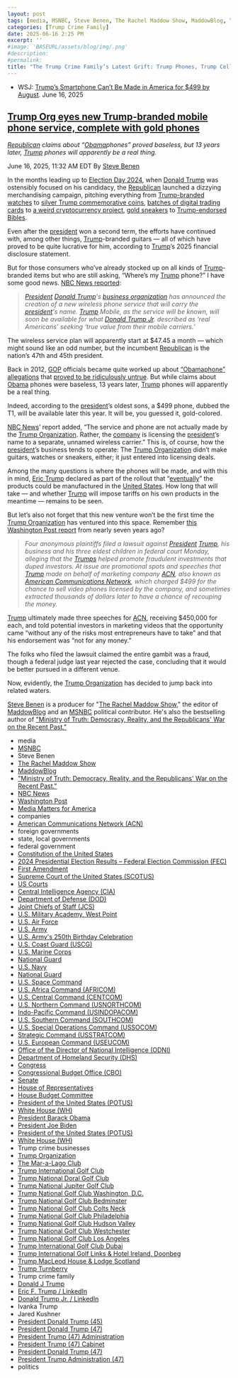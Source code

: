 ```yaml
---
layout: post
tags: [media, MSNBC, Steve Benen, The Rachel Maddow Show, MaddowBlog, “Ministry of Truth – Democracy Reality and the Republicans’ War on the Recent Past.”, NBC News, Washington Post, Media Matters for America, companies, American Communications Network (ACN), foreign governments, state local governments, federal government, Constitution of the United States, 2024 Presidential Election Results – Federal Election Commission (FEC), First Amendment, Supreme Court of the United States (SCOTUS), US Courts, Central Intelligence Agency (CIA), Department of Defense (DOD), Joint Chiefs of Staff (JCS), U.S. Military Academy West Point, U.S. Air Force, U.S. Army, U.S. Army’s 250th Birthday Celebration, U.S. Coast Guard (USCG), U.S. Marine Corps, National Guard, U.S. Navy, National Guard, U.S. Space Command, U.S. Africa Command (AFRICOM), U.S. Central Command (CENTCOM), U.S. Northern Command (USNORTHCOM), Indo-Pacific Command (USINDOPACOM), U.S. Southern Command (SOUTHCOM), U.S. Special Operations Command (USSOCOM), Strategic Command (USSTRATCOM), U.S. European Command (USEUCOM), Office of the Director of National Intelligence (ODNI), Department of Homeland Security (DHS), Congress, Congressional Budget Office (CBO), Senate, House of Representatives, House Budget Committee, President of the United States (POTUS), White House (WH), President Barack Obama, President Joe Biden, President of the United States (POTUS), White House (WH), Trump crime businesses, Trump Organization, The Mar-a-Lago Club, Trump International Golf Club, Trump National Doral Golf Club, Trump National Jupiter Golf Club, Trump National Golf Club Washington D.C., Trump National Golf Club Bedminster, Trump National Golf Club Colts Neck, Trump National Golf Club Philadelphia, Trump National Golf Club Hudson Valley, Trump National Golf Club Westchester, Trump National Golf Club Los Angeles, Trump International Golf Club Dubai, Trump International Golf Links & Hotel Ireland Doonbeg, Trump MacLeod House & Lodge Scotland, Trump Turnberry, Trump crime family, Donald J Trump, Eric F. Trump / LinkedIn, Donald Trump Jr. / LinkedIn, Ivanka Trump, Jared Kushner, President Donald Trump (45), President Donald Trump (47), President Trump (47) Administration, President Trump (47) Cabinet, President Donald Trump (47), President Trump Administration (47), politics]
categories: [Trump Crime Family]
date: 2025-06-16 2:25 PM
excerpt: ''
#image: 'BASEURL/assets/blog/img/.png'
#description:
#permalink:
title: "The Trump Crime Family’s Latest Grift: Trump Phones, Trump Cellular Service"
---
```



- WSJ: [Trump’s Smartphone Can’t Be Made in America for \$499 by August](https://www.wsj.com/tech/trump-t1-phone-components-features-2415c7cd?mod=hp_lead_pos9). June 16, 2025

## [Trump Org eyes new Trump-branded mobile phone service, complete with gold phones](https://www.msnbc.com/rachel-maddow-show/maddowblog/trump-mobile-phone-service-t1-rcna213261)

*[Republican](https://www.gop.com/) claims about “[Obama](https://obamawhitehouse.archives.gov/)phones” proved baseless, but 13 years later, [Trump](https://www.donaldjtrump.com/) phones will apparently be a real thing.*

June 16, 2025, 11:32 AM EDT
By [Steve Benen](https://www.msnbc.com/author/steve-benen-ncpn433601)

In the months leading up to [Election Day 2024](https://www.fec.gov/resources/cms-content/documents/2024presgeresults.pdf), when [Donald Trump](https://www.donaldjtrump.com/) was ostensibly focused on his candidacy, the [Republican](https://www.gop.com/) launched a dizzying merchandising campaign, pitching everything from [Trump-branded watches](https://www.msnbc.com/rachel-maddow-show/maddowblog/trumps-newest-merchandising-opportunity-ridiculous-rcna172986) to [silver Trump commemorative coins](https://www.msnbc.com/rachel-maddow-show/maddowblog/elections-trump-pushes-another-merchandising-opportunity-rcna172438), [batches of digital trading cards](https://www.msnbc.com/rachel-maddow-show/maddowblog/looking-cash-trump-combines-two-money-making-schemes-rcna168626) to [a weird cryptocurrency project](https://www.msnbc.com/rachel-maddow-show/maddowblog/looking-cash-trump-launches-new-family-crypto-project-rcna171431), [gold sneakers](https://www.msnbc.com/top-stories/latest/trump-gold-sneakers-rcna139551) to [Trump-endorsed Bibles](https://www.msnbc.com/rachel-maddow-show/maddowblog/trump-backed-bibles-are-latest-entry-cringeworthy-list-rcna145266).

Even after the [president](https://www.whitehouse.gov/) won a second term, the efforts have continued with, among other things, [Trump](https://www.donaldjtrump.com/)-branded guitars — all of which have proved to be quite lucrative for him, according to [Trump](https://www.donaldjtrump.com/)’s 2025 financial disclosure statement.

But for those consumers who’ve already stocked up on all kinds of [Trump](https://www.donaldjtrump.com/)-branded items but who are still asking, “Where’s my [Trump](https://www.donaldjtrump.com/) phone?” I have some good news. [NBC News reported](https://www.nbcnews.com/business/business-news/trump-branded-wireless-service-launches-gold-phone-rcna213213):

> *[President](https://www.whitehouse.gov/) [Donald Trump](https://www.donaldjtrump.com/)'s [business organization](https://www.trump.com/) has announced the creation of a new wireless phone service that will carry the [president](https://www.whitehouse.gov/)'s name. [Trump](https://www.donaldjtrump.com/) Mobile, as the service will be known, will soon be available for what [Donald Trump Jr](https://www.linkedin.com/in/donald-trump-jr-4454b862/). described as ‘real Americans’ seeking ‘true value from their mobile carriers.’*

The wireless service plan will apparently start at \$47.45 a month — which might sound like an odd number, but the incumbent [Republican](https://www.gop.com/) is the nation’s 47th and 45th president.

Back in 2012, [GOP](https://www.gop.com/) officials became quite worked up about [“Obamaphone” allegations](https://www.mediamatters.org/tucker-carlson/fox-returns-obamaphone-myth-weeks-after-obama-mocked-them-it) that [proved to be ridiculously untrue](https://www.msnbc.com/rachel-maddow-show/house-gop-eyes-end-obamaphones-msna22319). But while claims about [Obama](https://obamawhitehouse.archives.gov/) phones were baseless, 13 years later, [Trump](https://www.donaldjtrump.com/) phones will apparently be a real thing.

Indeed, according to the [president](https://www.whitehouse.gov/)’s oldest sons, a \$499 phone, dubbed the T1, will be available later this year. It will be, you guessed it, gold-colored.

[NBC News](https://www.nbcnews.com/)’ report added, “The service and phone are not actually made by the [Trump Organization](https://www.trump.com/). Rather, the [company](https://www.trump.com/) is licensing the [president](https://www.whitehouse.gov/)’s name to a separate, unnamed wireless carrier.” This is, of course, how the [president](https://www.whitehouse.gov/)’s business tends to operate: The [Trump Organization](https://www.trump.com/) didn’t make guitars, watches or sneakers, either; it just entered into licensing deals.

Among the many questions is where the phones will be made, and with this in mind, [Eric Trump](https://www.linkedin.com/in/erictrump/) declared as part of the rollout that “[eventually](https://bsky.app/profile/atrupar.com/post/3lrqa62mu7c23)” the products could be manufactured in the [United States](https://www.usa.gov/). How long that will take — and whether [Trump](https://www.donaldjtrump.com/) will impose tariffs on his own products in the meantime — remains to be seen.

But let’s also not forget that this new venture won’t be the first time the [Trump Organization](https://www.trump.com/) has ventured into this space. Remember [this Washington Post report](https://www.washingtonpost.com/politics/trump-defrauded-investors-in-marketing-scheme-lawsuit-says/2018/10/29/e9e1191c-db98-11e8-b732-3c72cbf131f2_story.html) from nearly seven years ago?

> *Four anonymous plaintiffs filed a lawsuit against [President](https://www.whitehouse.gov/) [Trump](https://www.donaldjtrump.com/), his business and his three eldest children in federal court Monday, alleging that the [Trumps](https://www.trump.com/) helped promote fraudulent investments that duped investors. At issue are promotional spots and speeches that [Trump](https://www.donaldjtrump.com/) made on behalf of marketing company [ACN](https://acn.com/), also known as [American Communications Network](https://acn.com/), which charged \$499 for the chance to sell video phones licensed by the company, and sometimes extracted thousands of dollars later to have a chance of recouping the money.*

[Trump](https://www.donaldjtrump.com/) ultimately made three speeches for [ACN](https://acn.com/), receiving \$450,000 for each, and told potential investors in marketing videos that the opportunity came “without any of the risks most entrepreneurs have to take” and that his endorsement was “not for any money.”

The folks who filed the lawsuit claimed the entire gambit was a fraud, though a federal judge last year rejected the case, concluding that it would be better pursued in a different venue.

Now, evidently, the [Trump Organization](https://www.trump.com/) has decided to jump back into related waters.

[Steve Benen](https://www.msnbc.com/author/steve-benen-ncpn433601) is a producer for "[The Rachel Maddow Show](https://www.msnbc.com/rachel-maddow-show)," the editor of [MaddowBlog](https://www.msnbc.com/rachel-maddow-show) and an [MSNBC](https://www.msnbc.com/) political contributor. He's also the bestselling author of ["Ministry of Truth: Democracy, Reality, and the Republicans' War on the Recent Past."](https://www.harpercollins.com/products/ministry-of-truth-steve-benen)

- media
- [MSNBC](https://www.msnbc.com/)
- Steve Benen
- [The Rachel Maddow Show](https://www.msnbc.com/rachel-maddow-show)
- [MaddowBlog](https://www.msnbc.com/rachel-maddow-show) 
- ["Ministry of Truth: Democracy, Reality, and the Republicans' War on the Recent Past."](https://www.harpercollins.com/products/ministry-of-truth-steve-benen)
- [NBC News](https://www.nbcnews.com/)
- [Washington Post](https://www.washingtonpost.com/)
- [Media Matters for America](https://www.mediamatters.org/)
- companies 
- [American Communications Network (ACN)](https://acn.com/us-en/homepage)
- foreign governments
- state, local governments 
- federal government
- [Constitution of the United States](https://constitution.congress.gov/)
- [2024 Presidential Election Results – Federal Election Commission (FEC)](https://www.fec.gov/resources/cms-content/documents/2024presgeresults.pdf)
- [First Amendment](https://constitution.congress.gov/constitution/amendment-1/)
- [Supreme Court of the United States (SCOTUS)](https://www.supremecourt.gov/)
- [US Courts](https://www.uscourts.gov/)
- [Central Intelligence Agency (CIA)](https://www.cia.gov/)
- [Department of Defense (DOD)](https://www.defense.gov/)
- [Joint Chiefs of Staff (JCS)](https://www.jcs.mil/)
- [U.S. Military Academy, West Point](https://www.westpoint.edu/)
- [U.S. Air Force](https://www.af.mil/)
- [U.S. Army](https://www.army.mil/)
- [U.S. Army's 250th Birthday Celebration](https://www.army.mil/1775/)
- [U.S. Coast Guard (USCG)](https://www.uscg.mil/)
- [U.S. Marine Corps](https://www.marines.mil/)
- [National Guard](https://www.nationalguard.mil/)
- [U.S. Navy](https://www.navy.mil/)
- [National Guard](https://www.nationalguard.mil/)
- [U.S. Space Command](https://www.spacecom.mil/)
- [U.S. Africa Command (AFRICOM)](https://www.africom.mil/)
- [U.S. Central Command (CENTCOM)](https://www.centcom.mil/)
- [U.S. Northern Command (USNORTHCOM)](https://www.northcom.mil/)
- [Indo-Pacific Command (USINDOPACOM)](https://www.pacom.mil/)
- [U.S. Southern Command (SOUTHCOM)](http://www.southcom.mil/)
- [U.S. Special Operations Command (USSOCOM)](https://www.socom.mil/)
- [Strategic Command (USSTRATCOM)](http://www.stratcom.mil/)
- [U.S. European Command (USEUCOM)](https://www.eucom.mil/)
- [Office of the Director of National Intelligence (ODNI)](https://www.odni.gov/)
- [Department of Homeland Security (DHS)](https://www.dhs.gov/)
- [Congress](https://www.congress.gov/)
- [Congressional Budget Office (CBO)](https://www.cbo.gov/)
- [Senate](https://www.senate.gov/)
- [House of Representatives](https://www.house.gov/)
- [House Budget Committee ](https://budget.house.gov/)
- [President of the United States (POTUS)](https://www.whitehouse.gov/)
- [White House (WH)](https://www.whitehouse.gov/)
- [President Barack Obama](https://obamawhitehouse.archives.gov/)
- [President Joe Biden](https://bidenwhitehouse.archives.gov/)
- [President of the United States (POTUS)](https://www.whitehouse.gov/)
- [White House (WH)](https://www.whitehouse.gov/)
- Trump crime businesses 
- [Trump Organization](https://www.trump.com/)
- [The Mar-a-Lago Club](https://www.maralagoclub.com/) 
- [Trump International Golf Club](https://www.trumpinternationalpalmbeaches.com/) 
- [Trump National Doral Golf Club](https://www.trumpgolfdoral.com/) 
- [Trump National Jupiter Golf Club](https://www.trumpnationaljupiter.com/) 
- [Trump National Golf Club Washington, D.C.](https://www.trumpnationaldc.com/)
- [Trump National Golf Club Bedminster](https://www.trumpnationalbedminster.com/) 
- [Trump National Golf Club Colts Neck](https://www.trumpcoltsneck.com/) 
- [Trump National Golf Club Philadelphia](https://www.trumpnationalphiladelphia.com/) 
- [Trump National Golf Club Hudson Valley](https://www.trumpnationalhudsonvalley.com/) 
- [Trump National Golf Club Westchester](https://www.trumpnationalwestchester.com/) 
- [Trump National Golf Club Los Angeles](https://www.trumpnationallosangeles.com/) 
- [Trump International Golf Club Dubai](https://www.trumpgolfdubai.com/) 
- [Trump International Golf Links & Hotel Ireland, Doonbeg](https://www.trumpgolfireland.com/) 
- [Trump MacLeod House & Lodge Scotland](https://www.trumphotels.com/macleod-house)
- [Trump Turnberry](https://www.turnberry.co.uk/)
- Trump crime family
- [Donald J Trump](https://www.donaldjtrump.com/)
- [Eric F. Trump / LinkedIn](https://www.linkedin.com/in/erictrump/)
- [Donald Trump Jr. / LinkedIn](https://www.linkedin.com/in/donald-trump-jr-4454b862/)
- Ivanka Trump
- Jared Kushner
- [President Donald Trump (45)](https://trumpwhitehouse.archives.gov/)
- [President Donald Trump (47)](https://www.whitehouse.gov/administration/donald-j-trump/)
- [President Trump (47) Administration](https://www.whitehouse.gov/administration/)
- [President Trump (47) Cabinet](https://www.whitehouse.gov/administration/the-cabinet/)
- [President Donald Trump (47)](https://www.whitehouse.gov/administration/donald-j-trump/)
- [President Trump Administration (47)](https://www.whitehouse.gov/administration/)
- politics 

